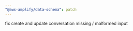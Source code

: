 ```yaml
---
"@aws-amplify/data-schema": patch
---
```


fix create and update conversation missing / malformed input
